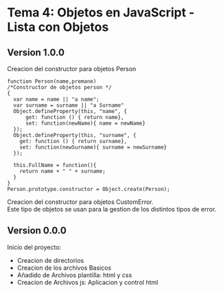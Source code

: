 # Tema 4:   Objetos en JavaScript - Lista con Objetos  

## Version 1.0.0  
Creacion del constructor para objetos Person  
```[javascript]
function Person(name,premane)  
/*Constructor de objetos person */  
{  
  var name = name || "a name";  
  var surname = surname || "a Surname"  
  Object.defineProperty(this, "name", {  
      get: function () { return name},  
      set: function(newName){ name = newName}  
  });  
  Object.defineProperty(this, "surname", {  
    get: function () { return surname},  
    set: function(newSurname){ surname = newSurname}  
  });  
  
  this.FullName = function(){  
    return name + " " + surname;  
  }  
}  
Person.prototype.constructor = Object.create(Person);  
```
Creacion del constructor para objetos CustomError.  
Este tipo de objetos se usan para la gestion de los distintos tipos de error.
## Version 0.0.0  
Inicio del proyecto:  
* Creacion de directorios  
* Creacion de los archivos Basicos  
* Añadido de Archivos plantilla: html y css  
* Creacion de Archivos js: Aplicacion y control html  
